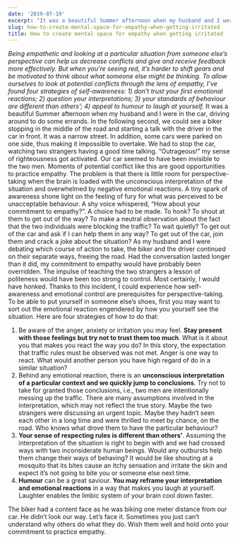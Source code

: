 ```yaml
---
date: '2019-07-19'
excerpt: "It was a beautiful Summer afternoon when my husband and I were in the car, driving around to\_do some errands."
slug: how-to-create-mental-space-for-empathy-when-getting-irritated
title: How to create mental space for empathy when getting irritated
---
```


*Being empathetic and looking at a particular situation from someone else’s perspective can help us decrease conflicts and give and receive feedback more effectively. But when you’re seeing red, it’s harder to shift gears and be motivated to think about what someone else might be thinking.*
*To allow ourselves to look at potential conflicts through the lens of empathy, I’ve found four strategies of self-awareness: 1) don’t trust your first emotional reactions; 2) question your interpretations; 3) your standards of behaviour are different than others’; 4) appeal to humour to laugh at yourself.*
It was a beautiful Summer afternoon when my husband and I were in the car, driving around to do some errands. In the following second, we could see a biker stopping in the middle of the road and starting a talk with the driver in the car in front. It was a narrow street. In addition, some cars were parked on one side, thus making it impossible to overtake. We had to stop the car, watching two strangers having a good time talking.
“Outrageous!” my sense of righteousness got activated. Our car seemed to have been invisible to the two men.
Moments of potential conflict like this are good opportunities to practice empathy. The problem is that there is little room for perspective-taking when the brain is loaded with the unconscious interpretation of the situation and overwhelmed by negative emotional reactions.
A tiny spark of awareness shone light on the feeling of fury for what was perceived to be unacceptable behaviour. A shy voice whispered, “How about your commitment to empathy?”. A choice had to be made.
To honk?
To shout at them to get out of the way?
To make a neutral observation about the fact that the two individuals were blocking the traffic?
To wait quietly?
To get out of the car and ask if I can help them in any way?
To get out of the car, join them and crack a joke about the situation?
As my husband and I were debating which course of action to take, the biker and the driver continued on their separate ways, freeing the road.
Had the conversation lasted longer than it did, my commitment to empathy would have probably been overridden. The impulse of teaching the two strangers a lesson of politeness would have been too strong to control. Most certainly, I would have honked.
Thanks to this incident, I could experience how self-awareness and emotional control are prerequisites for perspective-taking. To be able to put yourself in someone else’s shoes, first you may want to sort out the emotional reaction engendered by how you yourself see the situation. Here are four strategies of how to do that:

1. Be aware of the anger, anxiety or irritation you may feel. **Stay present with those feelings but try not to trust them too much**. What is it about you that makes you react the way you do? In this story, the expectation that traffic rules must be observed was not met. Anger is one way to react. What would another person you have high regard of do in a similar situation?
2. Behind any emotional reaction, there is an **unconscious interpretation of a particular context and we quickly jump to conclusions**. Try not to take for granted those conclusions, i.e., two men are intentionally messing up the traffic. There are many assumptions involved in the interpretation, which may not reflect the true story. Maybe the two strangers were discussing an urgent topic. Maybe they hadn’t seen each other in a long time and were thrilled to meet by chance, on the road. Who knows what drove them to have the particular behaviour?
3. **Your sense of respecting rules is different than others’**. Assuming the interpretation of the situation is right to begin with and we had crossed ways with two inconsiderate human beings. Would any outbursts help them change their ways of behaving? It would be like shouting at a mosquito that its bites cause an itchy sensation and irritate the skin and expect it’s not going to bite you or someone else next time.
4. **Humour** can be a great saviour. **You may reframe your interpretation and emotional reactions** in a way that makes you laugh at yourself. Laughter enables the limbic system of your brain cool down faster.

The biker had a content face as he was biking one meter distance from our car. He didn’t look our way. Let’s face it. Sometimes you just can’t understand why others do what they do. Wish them well and hold onto your commitment to practice empathy.
